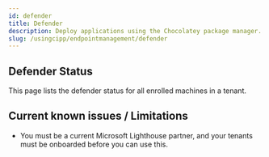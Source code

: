 ```yaml
---
id: defender
title: Defender
description: Deploy applications using the Chocolatey package manager.
slug: /usingcipp/endpointmanagement/defender
---
```


## Defender Status

This page lists the defender status for all enrolled machines in a tenant.

## Current known issues / Limitations

* You must be a current Microsoft Lighthouse partner, and your tenants must be onboarded before you can use this.
